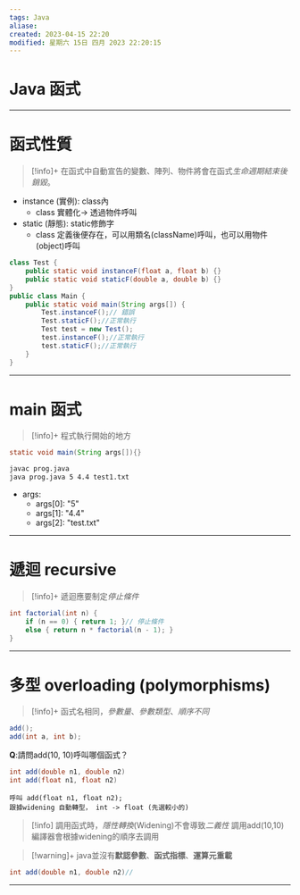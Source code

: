 ```yaml
---
tags: Java 
aliase: 
created: 2023-04-15 22:20
modified: 星期六 15日 四月 2023 22:20:15
---
```


# Java 函式
***
# 函式性質
>[!info]+
>在函式中自動宣告的變數、陣列、物件將會在函式*生命週期結束後銷毀*。

- instance (實例): class內
	- class 實體化-> 透過物件呼叫
- static (靜態): static修飾字
	- class 定義後便存在，可以用類名(className)呼叫，也可以用物件(object)呼叫

```java linenos title:"範例" highlight:"7"
class Test {
	public static void instanceF(float a, float b) {}
	public static void staticF(double a, double b) {}
}
public class Main {
	public static void main(String args[]) {
		Test.instanceF();// 錯誤
		Test.staticF();//正常執行
		Test test = new Test();
		test.instanceF();//正常執行
		test.staticF();//正常執行
	}
}
```


---
# main 函式

>[!info]+
>程式執行開始的地方

```java title:"prog.java"
static void main(String args[]){}
```

```bash title:"console" prompt:"C:"
javac prog.java
java prog.java 5 4.4 test1.txt
```

- args:
    - args\[0]: "5"
    - args\[1]: "4.4"
    - args\[2]: "test.txt"

---
# 遞迴 recursive

>[!info]+
>遞迴應要制定*停止條件*

```java linenos title:"階層"
int factorial(int n) {
	if (n == 0) { return 1; }// 停止條件 
	else { return n * factorial(n - 1); } 
}
```

---
# 多型 overloading (polymorphisms)

>[!info]+
>函式名相同，*參數量*、*參數類型*、*順序不同*

```java title:"宣告"
add();
add(int a, int b);
```

**Q**:請問add(10, 10)呼叫哪個函式？ 
```java title:"宣告"
int add(double n1, double n2)
int add(float n1, float n2)
```
```result 
呼叫 add(float n1, float n2);
跟據widening 自動轉型， int -> float (先選較小的)
```

>[!info]
>調用函式時，*隱性轉換*(Widening)不會導致*二義性*
>調用add(10,10) 編譯器會根據widening的順序去調用

>[!warning]+
>java並沒有**默認參數**、**函式指標**、**運算元重載**

```java highlight:"1" title:"錯誤範例"
int add(double n1, double n2)//
```

---
